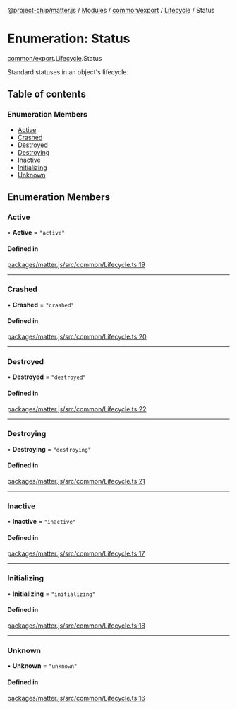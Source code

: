 [@project-chip/matter.js](../README.md) / [Modules](../modules.md) / [common/export](../modules/common_export.md) / [Lifecycle](../modules/common_export.Lifecycle.md) / Status

# Enumeration: Status

[common/export](../modules/common_export.md).[Lifecycle](../modules/common_export.Lifecycle.md).Status

Standard statuses in an object's lifecycle.

## Table of contents

### Enumeration Members

- [Active](common_export.Lifecycle.Status.md#active)
- [Crashed](common_export.Lifecycle.Status.md#crashed)
- [Destroyed](common_export.Lifecycle.Status.md#destroyed)
- [Destroying](common_export.Lifecycle.Status.md#destroying)
- [Inactive](common_export.Lifecycle.Status.md#inactive)
- [Initializing](common_export.Lifecycle.Status.md#initializing)
- [Unknown](common_export.Lifecycle.Status.md#unknown)

## Enumeration Members

### Active

• **Active** = ``"active"``

#### Defined in

[packages/matter.js/src/common/Lifecycle.ts:19](https://github.com/project-chip/matter.js/blob/6d3b6a5d957d88a9231d6ecab4bb41f8133112be/packages/matter.js/src/common/Lifecycle.ts#L19)

___

### Crashed

• **Crashed** = ``"crashed"``

#### Defined in

[packages/matter.js/src/common/Lifecycle.ts:20](https://github.com/project-chip/matter.js/blob/6d3b6a5d957d88a9231d6ecab4bb41f8133112be/packages/matter.js/src/common/Lifecycle.ts#L20)

___

### Destroyed

• **Destroyed** = ``"destroyed"``

#### Defined in

[packages/matter.js/src/common/Lifecycle.ts:22](https://github.com/project-chip/matter.js/blob/6d3b6a5d957d88a9231d6ecab4bb41f8133112be/packages/matter.js/src/common/Lifecycle.ts#L22)

___

### Destroying

• **Destroying** = ``"destroying"``

#### Defined in

[packages/matter.js/src/common/Lifecycle.ts:21](https://github.com/project-chip/matter.js/blob/6d3b6a5d957d88a9231d6ecab4bb41f8133112be/packages/matter.js/src/common/Lifecycle.ts#L21)

___

### Inactive

• **Inactive** = ``"inactive"``

#### Defined in

[packages/matter.js/src/common/Lifecycle.ts:17](https://github.com/project-chip/matter.js/blob/6d3b6a5d957d88a9231d6ecab4bb41f8133112be/packages/matter.js/src/common/Lifecycle.ts#L17)

___

### Initializing

• **Initializing** = ``"initializing"``

#### Defined in

[packages/matter.js/src/common/Lifecycle.ts:18](https://github.com/project-chip/matter.js/blob/6d3b6a5d957d88a9231d6ecab4bb41f8133112be/packages/matter.js/src/common/Lifecycle.ts#L18)

___

### Unknown

• **Unknown** = ``"unknown"``

#### Defined in

[packages/matter.js/src/common/Lifecycle.ts:16](https://github.com/project-chip/matter.js/blob/6d3b6a5d957d88a9231d6ecab4bb41f8133112be/packages/matter.js/src/common/Lifecycle.ts#L16)
